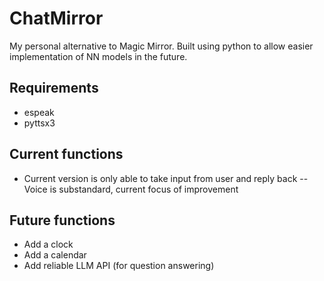 # ChatMirror
My personal alternative to Magic Mirror. Built using python to allow easier implementation of NN models in the future.

## Requirements
- espeak
- pyttsx3

## Current functions
- Current version is only able to take input from user and reply back
-- Voice is substandard, current focus of improvement

## Future functions
- Add a clock
- Add a calendar
- Add reliable LLM API (for question answering)
